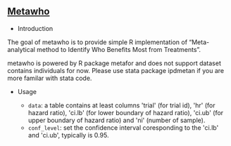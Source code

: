 ## [Metawho](/basic/metawho)

- Introduction

The goal of metawho is to provide simple R implementation of “Meta-analytical method to Identify Who Benefits Most from Treatments”.

metawho is powered by R package metafor and does not support dataset contains individuals for now. Please use stata package ipdmetan if you are more familar with stata code.

- Usage

  - `data`: a table contains at least columns 'trial' (for trial id), 'hr' (for hazard ratio), 'ci.lb' (for lower boundary of hazard ratio), 'ci.ub' (for upper boundary of hazard ratio) and 'ni' (number of sample).
  - `conf_level`: set the confidence interval coresponding to the 'ci.lb' and 'ci.ub', typically is 0.95.